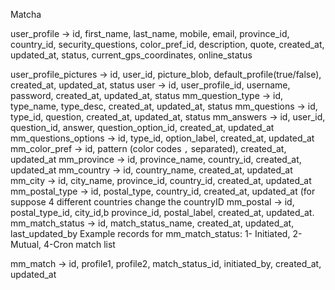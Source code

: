 Matcha 


user_profile -> id, first_name, last_name, mobile, email, province_id, country_id, security_questions, color_pref_id, description, quote, created_at, updated_at, status, current_gps_coordinates, online_status

user_profile_pictures -> id, user_id, picture_blob, default_profile(true/false), created_at, updated_at, status
user -> id, user_profile_id, username, password, created_at, updated_at, status
mm_question_type -> id, type_name, type_desc, created_at, updated_at, status
mm_questions -> id, type_id, question, created_at, updated_at, status
mm_answers -> id, user_id, question_id, answer, question_option_id, created_at, updated_at
mm_questions_options -> id, type_id, option_label, created_at, updated_at
mm_color_pref -> id, pattern (color codes `,` separated), created_at, updated_at
mm_province -> id, province_name, country_id, created_at, updated_at 
mm_country ->  id, country_name, created_at, updated_at 
mm_city ->   id, city_name, province_id, country_id, created_at, updated_at 
mm_postal_type -> id, postal_type, country_id, created_at, updated_at (for suppose 4 different countries change the countryID
mm_postal -> id, postal_type_id, city_id,b  province_id, postal_label, created_at, updated_at.
mm_match_status -> id, match_status_name, created_at, updated_at, last_updated_by
Example records for mm_match_status: 1- Initiated, 2-Mutual, 4-Cron match list

mm_match -> id, profile1, profile2, match_status_id, initiated_by, created_at, updated_at
